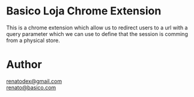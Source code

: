 # Basico Loja Chrome Extension

This is a chrome extension which allow us to redirect users to a url with a query parameter which we can use to define that the session is comming from a physical store.

# Author

renatodex@gmail.com  
renato@basico.com
